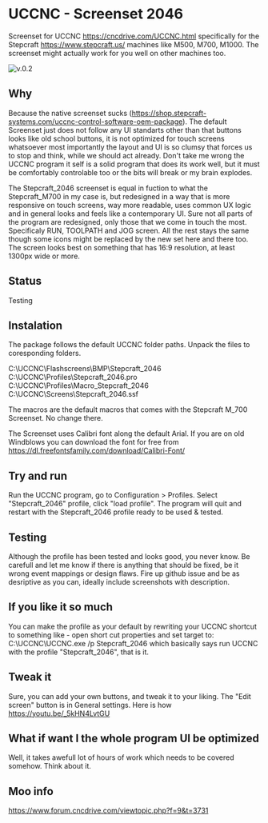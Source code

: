 # UCCNC - Screenset 2046
Screenset for UCCNC https://cncdrive.com/UCCNC.html specifically for the Stepcraft https://www.stepcraft.us/ machines like M500, M700, M1000. The screenset might actually work for you well on other machines too.

![v.0.2](Sceenshot.png)

## Why
Because the native screenset sucks (https://shop.stepcraft-systems.com/uccnc-control-software-oem-package). The default Screenset just does not follow any UI standarts other than that buttons looks like old school buttons, it is not optimized for touch screens whatsoever most importantly the layout and UI is so clumsy that forces us to stop and think, while we should act already.
Don't take me wrong the UCCNC program it self is a solid program that does its work well, but it must be comfortably controlable too or the bits will break or my brain explodes.

The Stepcraft_2046 screenset is equal in fuction to what the Stepcraft_M700 in my case is, but redesigned in a way that is more responsive on touch screens, way more readable, uses common UX logic and in general looks and feels like a contemporary UI.
Sure not all parts of the program are redesigned, only those that we come in touch the most. Specificaly RUN, TOOLPATH and JOG screen.
All the rest stays the same though some icons might be replaced by the new set here and there too.
The screen looks best on something that has 16:9 resolution, at least 1300px wide or more. 

## Status
Testing

## Instalation
The package follows the default UCCNC folder paths. Unpack the files to coresponding folders.

C:\UCCNC\Flashscreens\BMP\Stepcraft_2046
C:\UCCNC\Profiles\Stepcraft_2046.pro
C:\UCCNC\Profiles\Macro_Stepcraft_2046
C:\UCCNC\Screens\Stepcraft_2046.ssf

The macros are the default macros that comes with the Stepcraft M_700 Screenset. No change there.

The Screenset uses Calibri font along the default Arial. If you are on old Windblows you can download the font for free from https://dl.freefontsfamily.com/download/Calibri-Font/ 

## Try and run
Run the UCCNC program, go to Configuration > Profiles. Select "Stepcraft_2046" profile, click "load profile". The program will quit and restart with the Stepcraft_2046 profile ready to be used & tested.

## Testing
Although the profile has been tested and looks good, you never know. Be carefull and let me know if there is anything that should be fixed, be it wrong event mappings or design flaws. Fire up github issue and be as desriptive as you can, ideally include screenshots with description.

## If you like it so much
You can make the profile as your default by rewriting your UCCNC shortcut to something like - open short cut properties and set target to:
C:\UCCNC\UCCNC.exe /p Stepcraft_2046
which basically says run UCCNC with the profile "Stepcraft_2046", that is it.

## Tweak it
Sure, you can add your own buttons, and tweak it to your liking. The "Edit screen" button is in General settings.
Here is how https://youtu.be/_5kHN4LvtGU 

## What if want I the whole program UI be optimized
Well, it takes awefull lot of hours of work which needs to be covered somehow.
Think about it.  

## Moo info
https://www.forum.cncdrive.com/viewtopic.php?f=9&t=3731